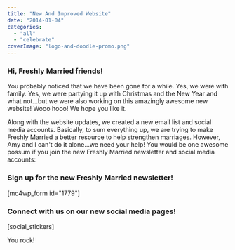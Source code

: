 ```yaml
---
title: "New And Improved Website"
date: "2014-01-04"
categories: 
  - "all"
  - "celebrate"
coverImage: "logo-and-doodle-promo.png"
---
```


### Hi, Freshly Married friends!

You probably noticed that we have been gone for a while. Yes, we were with family. Yes, we were partying it up with Christmas and the New Year and what not...but we were also working on this amazingly awesome new website! Wooo hooo! We hope you like it.

Along with the website updates, we created a new email list and social media accounts. Basically, to sum everything up, we are trying to make Freshly Married a better resource to help strengthen marriages. However, Amy and I can't do it alone...we need your help! You would be one awesome possum if you join the new Freshly Married newsletter and social media accounts:

### Sign up for the new Freshly Married newsletter!

\[mc4wp\_form id="1779"\]

### Connect with us on our new social media pages!

\[social\_stickers\]

You rock!
